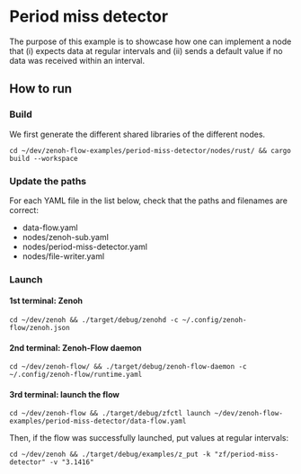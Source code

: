 # Period miss detector

The purpose of this example is to showcase how one can implement a node that (i)
expects data at regular intervals and (ii) sends a default value if no data was
received within an interval.

## How to run

### Build

We first generate the different shared libraries of the different nodes.

```shell
cd ~/dev/zenoh-flow-examples/period-miss-detector/nodes/rust/ && cargo build --workspace
```

### Update the paths

For each YAML file in the list below, check that the paths and filenames are
correct:
- data-flow.yaml
- nodes/zenoh-sub.yaml
- nodes/period-miss-detector.yaml
- nodes/file-writer.yaml

### Launch

#### 1st terminal: Zenoh

```shell
cd ~/dev/zenoh && ./target/debug/zenohd -c ~/.config/zenoh-flow/zenoh.json
```

#### 2nd terminal: Zenoh-Flow daemon

```shell
cd ~/dev/zenoh-flow/ && ./target/debug/zenoh-flow-daemon -c ~/.config/zenoh-flow/runtime.yaml
```

#### 3rd terminal: launch the flow

```shell
cd ~/dev/zenoh-flow && ./target/debug/zfctl launch ~/dev/zenoh-flow-examples/period-miss-detector/data-flow.yaml
```

Then, if the flow was successfully launched, put values at regular intervals:

```shell
cd ~/dev/zenoh && ./target/debug/examples/z_put -k "zf/period-miss-detector" -v "3.1416"
```
